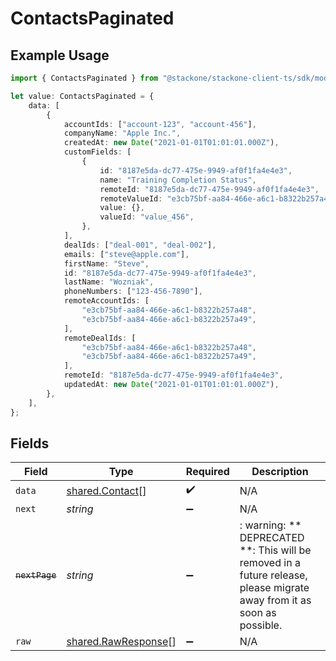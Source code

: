 # ContactsPaginated

## Example Usage

```typescript
import { ContactsPaginated } from "@stackone/stackone-client-ts/sdk/models/shared";

let value: ContactsPaginated = {
    data: [
        {
            accountIds: ["account-123", "account-456"],
            companyName: "Apple Inc.",
            createdAt: new Date("2021-01-01T01:01:01.000Z"),
            customFields: [
                {
                    id: "8187e5da-dc77-475e-9949-af0f1fa4e4e3",
                    name: "Training Completion Status",
                    remoteId: "8187e5da-dc77-475e-9949-af0f1fa4e4e3",
                    remoteValueId: "e3cb75bf-aa84-466e-a6c1-b8322b257a48",
                    value: {},
                    valueId: "value_456",
                },
            ],
            dealIds: ["deal-001", "deal-002"],
            emails: ["steve@apple.com"],
            firstName: "Steve",
            id: "8187e5da-dc77-475e-9949-af0f1fa4e4e3",
            lastName: "Wozniak",
            phoneNumbers: ["123-456-7890"],
            remoteAccountIds: [
                "e3cb75bf-aa84-466e-a6c1-b8322b257a48",
                "e3cb75bf-aa84-466e-a6c1-b8322b257a49",
            ],
            remoteDealIds: [
                "e3cb75bf-aa84-466e-a6c1-b8322b257a48",
                "e3cb75bf-aa84-466e-a6c1-b8322b257a49",
            ],
            remoteId: "8187e5da-dc77-475e-9949-af0f1fa4e4e3",
            updatedAt: new Date("2021-01-01T01:01:01.000Z"),
        },
    ],
};
```

## Fields

| Field                                                                                                                   | Type                                                                                                                    | Required                                                                                                                | Description                                                                                                             |
| ----------------------------------------------------------------------------------------------------------------------- | ----------------------------------------------------------------------------------------------------------------------- | ----------------------------------------------------------------------------------------------------------------------- | ----------------------------------------------------------------------------------------------------------------------- |
| `data`                                                                                                                  | [shared.Contact](../../../sdk/models/shared/contact.md)[]                                                               | :heavy_check_mark:                                                                                                      | N/A                                                                                                                     |
| `next`                                                                                                                  | *string*                                                                                                                | :heavy_minus_sign:                                                                                                      | N/A                                                                                                                     |
| ~~`nextPage`~~                                                                                                          | *string*                                                                                                                | :heavy_minus_sign:                                                                                                      | : warning: ** DEPRECATED **: This will be removed in a future release, please migrate away from it as soon as possible. |
| `raw`                                                                                                                   | [shared.RawResponse](../../../sdk/models/shared/rawresponse.md)[]                                                       | :heavy_minus_sign:                                                                                                      | N/A                                                                                                                     |
